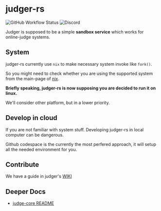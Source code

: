 # judger-rs

![GitHub Workflow Status](https://img.shields.io/github/actions/workflow/status/OJ-lab/judger/rust-check.yml?logo=github&label=Core%20Tests)
![Discord](https://img.shields.io/discord/916955582181822486?label=Discord&color=blue&logo=discord&logoColor=white)

Judger is supposed to be a simple **sandbox service** which works for online-judge systems.

## System

judger-rs currently use `nix` to make necessary system invoke like `fork()`.

So you might need to check whether you are using the supported system from the main-page of [nix](https://github.com/nix-rust/nix).

**Briefly speaking, judger-rs is now supposing you are decided to run it on linux.**

We'll consider other platform, but in a lower priority.

## Develop in cloud

If you are not familiar with system stuff.
Developing judger-rs in local computer can be dangerous.

Github codespace is the currently the most perfered approach,
it will setup all the needed environment for you.

## Contribute

We have a guide in judger's [WIKI](https://github.com/OJ-lab/judger/wiki/Contribution-Guide)

## Deeper Docs

- [judge-core README](judge-core/README.md)
